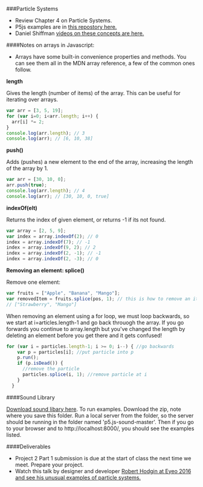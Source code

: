 ###Particle Systems

* Review Chapter 4 on Particle Systems. 
* P5js examples are in [this repostory here.](https://github.com/tegacodes/Drawing-Seeing-Moving-with-Code/tree/gh-pages/code/Complete-Nature-of-Code-Examples-p5.js-master/chp04_systems)
* Daniel Shiffman [videos on these concepts are here.](https://www.youtube.com/watch?v=vdgiqMkFygc&list=PLRqwX-V7Uu6Z9hI4mSgx2FlE5w8zvjmEy) 

####Notes on arrays in Javascript:

* Arrays have some built-in convenience properties and methods. You can see them all in the MDN array reference, a few of the common ones follow.

**length**

Gives the length (number of items) of the array. This can be useful for iterating over arrays.

```javascript
var arr = [3, 5, 19];  
for (var i=0; i<arr.length; i++) {  
  arr[i] *= 2;  
}
console.log(arr.length); // 3  
console.log(arr); // [6, 10, 38]
```

**push()**

Adds (pushes) a new element to the end of the array, increasing the length of the array by 1.

```javascript
var arr = [30, 10, 0];  
arr.push(true);  
console.log(arr.length); // 4  
console.log(arr); // [30, 10, 0, true]
```

**indexOf(elt)**

Returns the index of given element, or returns -1 if its not found.

```javascript
var array = [2, 5, 9];   
var index = array.indexOf(2); // 0   
index = array.indexOf(7); // -1   
index = array.indexOf(9, 2); // 2   
index = array.indexOf(2, -1); // -1    
index = array.indexOf(2, -3); // 0   
```

**Removing an element: splice()**

Remove one element:
```javascript
var fruits = ["Apple", "Banana", "Mango"];   
var removedItem = fruits.splice(pos, 1); // this is how to remove an item   
// ["Strawberry", "Mango"]   
```

When removing an element using a for loop, we must loop backwards, so we start at i=articles.length-1 and go back throuogh the array. 
If you go forwards you continue to array.length but you've changed the length by deleting an element before you get there and it gets confused!

```javascript
for (var i = particles.length-1; i >= 0; i--) { //go backwards   
    var p = particles[i]; //put particle into p   
    p.run();    
    if (p.isDead()) {   
      //remove the particle   
      particles.splice(i, 1); //remove particle at i   
    }  
  }
```

####Sound Library

[Download sound libary here](https://github.com/processing/p5.js-sound). To run examples. Download the zip, note where you save this folder. Run a local server from the folder, so the server should be running in the folder named 'p5.js-sound-master'. Then if you go to your browser and to http://localhost:8000/, you should see the examples listed. 


####Deliverables

* Project 2 Part 1 submission is due at the start of class the next time we meet. Prepare your project. 
* Watch this talk by designer and developer [Robert Hodgin at Eyeo 2016 and see his unusual examples of particle systems.](https://vimeo.com/103537259) 
